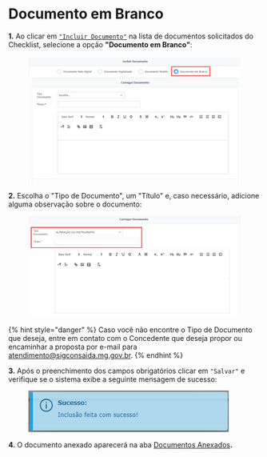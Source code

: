# Documento em Branco

**1.** Ao clicar em [`"Incluir Documento"`](broken-reference) na lista de documentos solicitados do Checklist, selecione a opção **"Documento em Branco"**:

<figure><img src="../../../.gitbook/assets/image (201).png" alt=""><figcaption></figcaption></figure>

**2.** Escolha o "Tipo de Documento", um "Título" e, caso necessário, adicione alguma observação sobre o documento:

<figure><img src="../../../.gitbook/assets/image (242).png" alt=""><figcaption></figcaption></figure>

{% hint style="danger" %}
Caso você não encontre o Tipo de Documento que deseja, entre em contato com o Concedente que deseja propor ou encaminhar a proposta por e-mail para atendimento@sigconsaida.mg.gov.br.
{% endhint %}

**3.** Após o preenchimento dos campos obrigatórios clicar em `"Salvar"` e verifique se o sistema exibe a seguinte mensagem de sucesso:

<figure><img src="../../../.gitbook/assets/image (266).png" alt=""><figcaption></figcaption></figure>

**4.** O documento anexado aparecerá na aba [Documentos Anexados](../)**.**
